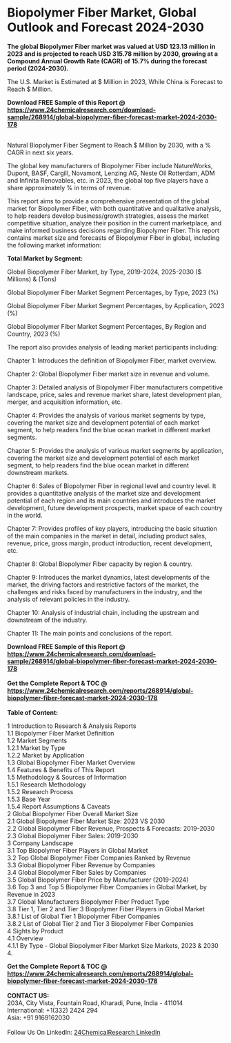 <h1>Biopolymer Fiber Market, Global Outlook and Forecast 2024-2030</h1><p><strong>The global Biopolymer Fiber market was valued at USD 123.13 million in 2023 and is projected to reach USD 315.78 million by 2030, growing at a Compound Annual Growth Rate (CAGR) of 15.7% during the forecast period (2024-2030). </strong></p><p>
</p><p>The U.S. Market is Estimated at $ Million in 2023, While China is Forecast to Reach $ Million.</p><div><b>Download FREE Sample of this Report @ 
            <a href="https://www.24chemicalresearch.com/download-sample/268914/global-biopolymer-fiber-forecast-market-2024-2030-178">
            https://www.24chemicalresearch.com/download-sample/268914/global-biopolymer-fiber-forecast-market-2024-2030-178</a></b></div><br><p>
</p><p>Natural Biopolymer Fiber Segment to Reach $ Million by 2030, with a % CAGR in next six years.</p><p>
The global key manufacturers of Biopolymer Fiber include NatureWorks, Dupont, BASF, Cargill, Novamont, Lenzing AG, Neste Oil Rotterdam, ADM and Infinita Renovables, etc. in 2023, the global top five players have a share approximately % in terms of revenue.</p><p>
This report aims to provide a comprehensive presentation of the global market for Biopolymer Fiber, with both quantitative and qualitative analysis, to help readers develop business/growth strategies, assess the market competitive situation, analyze their position in the current marketplace, and make informed business decisions regarding Biopolymer Fiber. This report contains market size and forecasts of Biopolymer Fiber in global, including the following market information:</p><p>
</p><p>
<strong>Total Market by Segment:</strong></p><p>
Global Biopolymer Fiber Market, by Type, 2019-2024, 2025-2030 ($ Millions) &amp; (Tons)</p><p>
Global Biopolymer Fiber Market Segment Percentages, by Type, 2023 (%)</p><p>
</p><p>
Global Biopolymer Fiber Market Segment Percentages, by Application, 2023 (%)</p><p>
</p><p>
Global Biopolymer Fiber Market Segment Percentages, By Region and Country, 2023 (%)</p><p>
</p><p>
The report also provides analysis of leading market participants including:</p><p>
</p><p>
</p><p>
Chapter 1: Introduces the definition of Biopolymer Fiber, market overview.</p><p>
Chapter 2: Global Biopolymer Fiber market size in revenue and volume.</p><p>
Chapter 3: Detailed analysis of Biopolymer Fiber manufacturers competitive landscape, price, sales and revenue market share, latest development plan, merger, and acquisition information, etc.</p><p>
Chapter 4: Provides the analysis of various market segments by type, covering the market size and development potential of each market segment, to help readers find the blue ocean market in different market segments.</p><p>
Chapter 5: Provides the analysis of various market segments by application, covering the market size and development potential of each market segment, to help readers find the blue ocean market in different downstream markets.</p><p>
Chapter 6: Sales of Biopolymer Fiber in regional level and country level. It provides a quantitative analysis of the market size and development potential of each region and its main countries and introduces the market development, future development prospects, market space of each country in the world.</p><p>
Chapter 7: Provides profiles of key players, introducing the basic situation of the main companies in the market in detail, including product sales, revenue, price, gross margin, product introduction, recent development, etc.</p><p>
Chapter 8: Global Biopolymer Fiber capacity by region &amp; country.</p><p>
Chapter 9: Introduces the market dynamics, latest developments of the market, the driving factors and restrictive factors of the market, the challenges and risks faced by manufacturers in the industry, and the analysis of relevant policies in the industry.</p><p>
Chapter 10: Analysis of industrial chain, including the upstream and downstream of the industry.</p><p>
Chapter 11: The main points and conclusions of the report.</p><div><b>Download FREE Sample of this Report @ 
            <a href="https://www.24chemicalresearch.com/download-sample/268914/global-biopolymer-fiber-forecast-market-2024-2030-178">
            https://www.24chemicalresearch.com/download-sample/268914/global-biopolymer-fiber-forecast-market-2024-2030-178</a></b></div><br><div><b>Get the Complete Report & TOC @ 
            <a href="https://www.24chemicalresearch.com/reports/268914/global-biopolymer-fiber-forecast-market-2024-2030-178">
            https://www.24chemicalresearch.com/reports/268914/global-biopolymer-fiber-forecast-market-2024-2030-178</a></b></div><br>
            <b>Table of Content:</b><p>1 Introduction to Research & Analysis Reports<br />
    1.1 Biopolymer Fiber Market Definition<br />
    1.2 Market Segments<br />
        1.2.1 Market by Type<br />
        1.2.2 Market by Application<br />
    1.3 Global Biopolymer Fiber Market Overview<br />
    1.4 Features & Benefits of This Report<br />
    1.5 Methodology & Sources of Information<br />
        1.5.1 Research Methodology<br />
        1.5.2 Research Process<br />
        1.5.3 Base Year<br />
        1.5.4 Report Assumptions & Caveats<br />
2 Global Biopolymer Fiber Overall Market Size<br />
    2.1 Global Biopolymer Fiber Market Size: 2023 VS 2030<br />
    2.2 Global Biopolymer Fiber Revenue, Prospects & Forecasts: 2019-2030<br />
    2.3 Global Biopolymer Fiber Sales: 2019-2030<br />
3 Company Landscape<br />
    3.1 Top Biopolymer Fiber Players in Global Market<br />
    3.2 Top Global Biopolymer Fiber Companies Ranked by Revenue<br />
    3.3 Global Biopolymer Fiber Revenue by Companies<br />
    3.4 Global Biopolymer Fiber Sales by Companies<br />
    3.5 Global Biopolymer Fiber Price by Manufacturer (2019-2024)<br />
    3.6 Top 3 and Top 5 Biopolymer Fiber Companies in Global Market, by Revenue in 2023<br />
    3.7 Global Manufacturers Biopolymer Fiber Product Type<br />
    3.8 Tier 1, Tier 2 and Tier 3 Biopolymer Fiber Players in Global Market<br />
        3.8.1 List of Global Tier 1 Biopolymer Fiber Companies<br />
        3.8.2 List of Global Tier 2 and Tier 3 Biopolymer Fiber Companies<br />
4 Sights by Product<br />
    4.1 Overview<br />
        4.1.1 By Type - Global Biopolymer Fiber Market Size Markets, 2023 & 2030<br />
        4.</p><div><b>Get the Complete Report & TOC @ 
            <a href="https://www.24chemicalresearch.com/reports/268914/global-biopolymer-fiber-forecast-market-2024-2030-178">
            https://www.24chemicalresearch.com/reports/268914/global-biopolymer-fiber-forecast-market-2024-2030-178</a></b></div><br><b>CONTACT US:</b><br>
            203A, City Vista, Fountain Road, Kharadi, Pune, India - 411014<br>
            International: +1(332) 2424 294<br>
            Asia: +91 9169162030 <br><br>
            Follow Us On LinkedIn: <a href="https://www.linkedin.com/company/24chemicalresearch/">24ChemicalResearch LinkedIn</a>